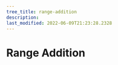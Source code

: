 ```yaml
---
tree_title: range-addition
description: 
last_modified: 2022-06-09T21:23:28.2328
---
```


# Range Addition
